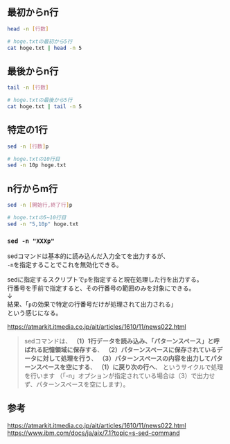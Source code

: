 ## 最初からn行
```bash
head -n [行数]

# hoge.txtの最初から5行
cat hoge.txt | head -n 5
```

## 最後からn行
```bash
tail -n [行数]

# hoge.txtの最後から5行
cat hoge.txt | tail -n 5
```

## 特定の1行
```bash
sed -n [行数]p

# hoge.txtの10行目
sed -n 10p hoge.txt
```

## n行からm行
```bash
sed -n [開始行,終了行]p

# hoge.txtの5~10行目
sed -n "5,10p" hoge.txt
```

### `sed -n "XXXp"`
sedコマンドは基本的に読み込んだ入力全てを出力するが、  
`-n`を指定することでこれを無効化できる。

sedに指定するスクリプトで`p`を指定すると現在処理した行を出力する。  
行番号を手前で指定すると、その行番号の範囲のみを対象にできる。  
↓  
結果、「`p`の効果で特定の行番号だけが処理されて出力される」  
という感じになる。

<https://atmarkit.itmedia.co.jp/ait/articles/1610/11/news022.html>

>sedコマンドは、
>**（1）1行データを読み込み、「パターンスペース」と呼ばれる記憶領域に保存する**、
>**（2）パターンスペースに保存されているデータに対して処理を行う**、
>**（3）パターンスペースの内容を出力してパターンスペースを空にする**、
>**（1）に戻り次の行へ**、
>というサイクルで処理を行います
>（「-n」オプションが指定されている場合は（3）で出力せず、パターンスペースを空にします）。


## 参考
<https://atmarkit.itmedia.co.jp/ait/articles/1610/11/news022.html>  
<https://www.ibm.com/docs/ja/aix/7.1?topic=s-sed-command>